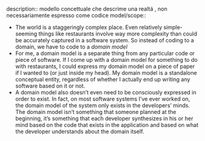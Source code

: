 description:: modello concettuale che descrime una realtá , non necessariamente espresso come codice
model/scope::

- The world is a staggeringly complex place. Even relatively simple-seeming things like restaurants involve way more complexity than could be accurately captured in a software system. So instead of coding to a domain, we have to code to a *domain model*
- For me, a domain model is a separate thing from any particular code or piece of software. If I come up with a domain model for something to do with restaurants, I could express my domain model on a piece of paper if I wanted to (or just inside my head). My domain model is a standalone conceptual entity, regardless of whether I actually end up writing any software based on it or not.
- A domain model also doesn’t even need to be consciously expressed in order to exist. In fact, on most software systems I’ve ever worked on, the domain model of the system only exists in the developers’ minds. The domain model isn’t something that someone planned at the beginning, it’s something that each developer synthesizes in his or her mind based on the code that exists in the application and based on what the developer understands about the domain itself.